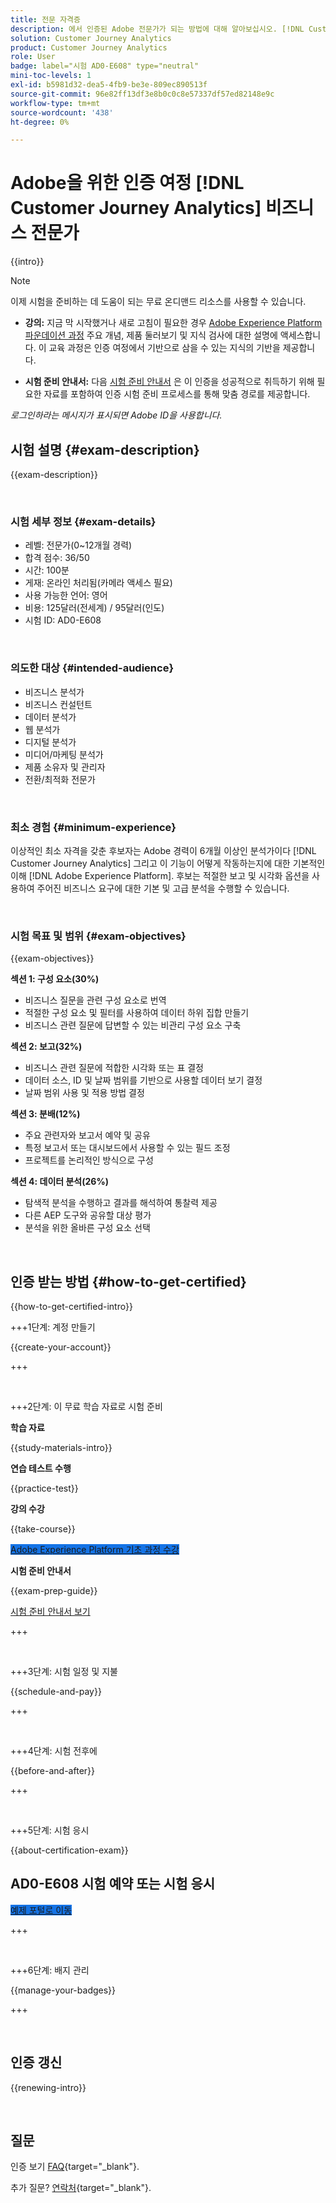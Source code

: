 ```yaml
---
title: 전문 자격증
description: 에서 인증된 Adobe 전문가가 되는 방법에 대해 알아보십시오. [!DNL Customer Journey Analytics]
solution: Customer Journey Analytics
product: Customer Journey Analytics
role: User
badge: label="시험 AD0-E608" type="neutral"
mini-toc-levels: 1
exl-id: b5981d32-dea5-4fb9-be3e-809ec890513f
source-git-commit: 96e82ff13df3e8b0c0c8e57337df57ed82148e9c
workflow-type: tm+mt
source-wordcount: '438'
ht-degree: 0%

---
```


# Adobe을 위한 인증 여정 [!DNL Customer Journey Analytics] 비즈니스 전문가

{{intro}}

>[!NOTE]
>
>이제 시험을 준비하는 데 도움이 되는 무료 온디맨드 리소스를 사용할 수 있습니다.
>
>* **강의:** 지금 막 시작했거나 새로 고침이 필요한 경우 [Adobe Experience Platform 파운데이션 과정](https://app.rockinfo.com/courses/216) 주요 개념, 제품 둘러보기 및 지식 검사에 대한 설명에 액세스합니다. 이 교육 과정은 인증 여정에서 기반으로 삼을 수 있는 지식의 기반을 제공합니다.
>
>* **시험 준비 안내서:** 다음 [시험 준비 안내서](https://app.rockinfo.com/courses/131) 은 이 인증을 성공적으로 취득하기 위해 필요한 자료를 포함하여 인증 시험 준비 프로세스를 통해 맞춤 경로를 제공합니다.
>
>_로그인하라는 메시지가 표시되면 Adobe ID을 사용합니다._

## 시험 설명 {#exam-description}

{{exam-description}}

<br>

### 시험 세부 정보 {#exam-details}

* 레벨: 전문가(0~12개월 경력)
* 합격 점수: 36/50
* 시간: 100분
* 게재: 온라인 처리됨(카메라 액세스 필요)
* 사용 가능한 언어: 영어
* 비용: 125달러(전세계) / 95달러(인도)
* 시험 ID: AD0-E608

<br>

### 의도한 대상 {#intended-audience}

* 비즈니스 분석가
* 비즈니스 컨설턴트
* 데이터 분석가
* 웹 분석가
* 디지털 분석가
* 미디어/마케팅 분석가
* 제품 소유자 및 관리자
* 전환/최적화 전문가

<br>

### 최소 경험 {#minimum-experience}

이상적인 최소 자격을 갖춘 후보자는 Adobe 경력이 6개월 이상인 분석가이다 [!DNL Customer Journey Analytics] 그리고 이 기능이 어떻게 작동하는지에 대한 기본적인 이해 [!DNL Adobe Experience Platform]. 후보는 적절한 보고 및 시각화 옵션을 사용하여 주어진 비즈니스 요구에 대한 기본 및 고급 분석을 수행할 수 있습니다.

<br>

### 시험 목표 및 범위 {#exam-objectives}

{{exam-objectives}}

**섹션 1: 구성 요소(30%)**

* 비즈니스 질문을 관련 구성 요소로 번역
* 적절한 구성 요소 및 필터를 사용하여 데이터 하위 집합 만들기
* 비즈니스 관련 질문에 답변할 수 있는 비관리 구성 요소 구축

**섹션 2: 보고(32%)**

* 비즈니스 관련 질문에 적합한 시각화 또는 표 결정
* 데이터 소스, ID 및 날짜 범위를 기반으로 사용할 데이터 보기 결정
* 날짜 범위 사용 및 적용 방법 결정

**섹션 3: 분배(12%)**

* 주요 관련자와 보고서 예약 및 공유
* 특정 보고서 또는 대시보드에서 사용할 수 있는 필드 조정
* 프로젝트를 논리적인 방식으로 구성

**섹션 4: 데이터 분석(26%)**

* 탐색적 분석을 수행하고 결과를 해석하여 통찰력 제공
* 다른 AEP 도구와 공유할 대상 평가
* 분석을 위한 올바른 구성 요소 선택

<br>

## 인증 받는 방법 {#how-to-get-certified}

{{how-to-get-certified-intro}}

+++1단계: 계정 만들기

{{create-your-account}}

+++

<br>

+++2단계: 이 무료 학습 자료로 시험 준비

**학습 자료**

{{study-materials-intro}}

**연습 테스트 수행**

{{practice-test}}

**강의 수강**

{{take-course}}

<a href="https://app.rockinfo.com/courses/216" target="_blank" class="spectrum-Button spectrum-Button--fill spectrum-Button--accent spectrum-Button--sizeM is-margin-bottom-big-big at-element-click-tracking" style="background-color:#1473E6">

<span class="spectrum-Button-label has-no-wrap">
   Adobe Experience Platform 기초 과정 수강
</span>
</a>

**시험 준비 안내서**

{{exam-prep-guide}}

[시험 준비 안내서 보기](https://app.rockinfo.com/courses/131)

+++

<br>

+++3단계: 시험 일정 및 지불

{{schedule-and-pay}}

+++

<br>

+++4단계: 시험 전후에

{{before-and-after}}

+++

<br>

+++5단계: 시험 응시

{{about-certification-exam}}

## AD0-E608 시험 예약 또는 시험 응시

<a href="https://www.certmetrics.com/adobe/candidate/examity_sso.aspx?eid=AD0-E608" target="_blank" class="spectrum-Button spectrum-Button--fill spectrum-Button--accent spectrum-Button--sizeM is-margin-bottom-big-big at-element-click-tracking" style="background-color:#1473E6">

<span class="spectrum-Button-label has-no-wrap">
   예제 포털로 이동
</span>
</a>

+++

<br>

+++6단계: 배지 관리

{{manage-your-badges}}

+++

<br>

## 인증 갱신

{{renewing-intro}}

<br>

## 질문

인증 보기 [FAQ](https://experienceleague.adobe.com/docs/certification/certification/faq.html){target="_blank"}.

추가 질문? [연락처](mailto:certif@adobe.com){target="_blank"}.

